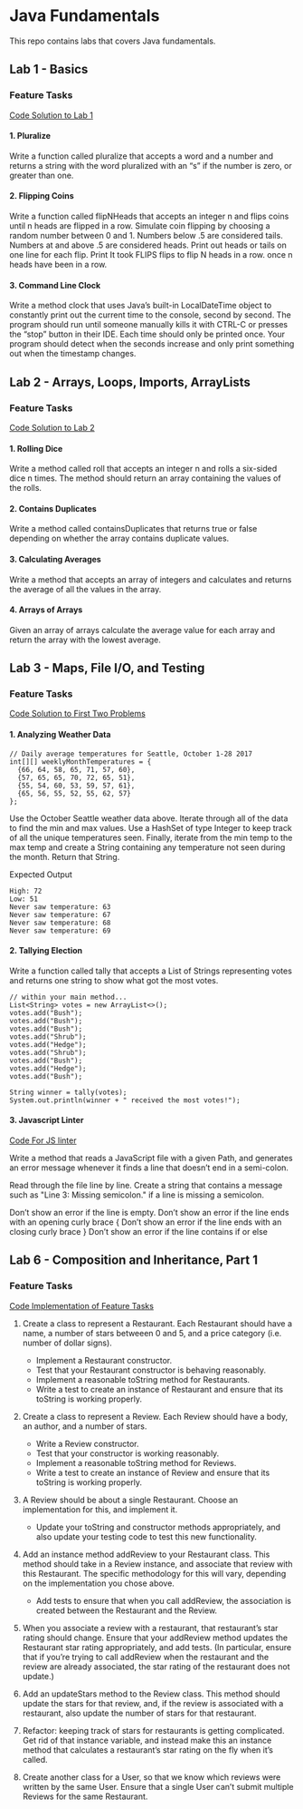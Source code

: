 # Java Fundamentals 

This repo contains labs that covers Java fundamentals.

## Lab 1 - Basics

### Feature Tasks

[Code Solution to Lab 1](https://github.com/TheQuangNguyen/java-fundamentals/blob/master/basics/Main.java)

#### 1. Pluralize

Write a function called pluralize that accepts a word and a number and returns a string with the word pluralized with an “s” if the number is zero, or greater than one.

#### 2. Flipping Coins

Write a function called flipNHeads that accepts an integer n and flips coins until n heads are flipped in a row. Simulate coin flipping by choosing a random number between 0 and 1. Numbers below .5 are considered tails. Numbers at and above .5 are considered heads. Print out heads or tails on one line for each flip. Print It took FLIPS flips to flip N heads in a row. once n heads have been in a row.

#### 3. Command Line Clock

Write a method clock that uses Java’s built-in LocalDateTime object to constantly print out the current time to the console, second by second. The program should run until someone manually kills it with CTRL-C or presses the “stop” button in their IDE. Each time should only be printed once. Your program should detect when the seconds increase and only print something out when the timestamp changes.

## Lab 2 - Arrays, Loops, Imports, ArrayLists

### Feature Tasks

[Code Solution to Lab 2](https://github.com/TheQuangNguyen/java-fundamentals/blob/master/basiclibrary/src/main/java/basiclibrary/Library.java)

#### 1. Rolling Dice

Write a method called roll that accepts an integer n and rolls a six-sided dice n times. The method should return an array containing the values of the rolls.

#### 2. Contains Duplicates

Write a method called containsDuplicates that returns true or false depending on whether the array contains duplicate values.

#### 3. Calculating Averages

Write a method that accepts an array of integers and calculates and returns the average of all the values in the array.

#### 4. Arrays of Arrays

Given an array of arrays calculate the average value for each array and return the array with the lowest average.

## Lab 3 - Maps, File I/O, and Testing

### Feature Tasks

[Code Solution to First Two Problems](https://github.com/TheQuangNguyen/java-fundamentals/blob/master/basiclibrary/src/main/java/basiclibrary/Library.java)

#### 1. Analyzing Weather Data

```
// Daily average temperatures for Seattle, October 1-28 2017
int[][] weeklyMonthTemperatures = {
  {66, 64, 58, 65, 71, 57, 60},
  {57, 65, 65, 70, 72, 65, 51},
  {55, 54, 60, 53, 59, 57, 61},
  {65, 56, 55, 52, 55, 62, 57}
};
```

Use the October Seattle weather data above. Iterate through all of the data to find the min and max values. Use a HashSet of type Integer to keep track of all the unique temperatures seen. Finally, iterate from the min temp to the max temp and create a String containing any temperature not seen during the month. Return that String.

Expected Output
```
High: 72
Low: 51
Never saw temperature: 63
Never saw temperature: 67
Never saw temperature: 68
Never saw temperature: 69
```

#### 2. Tallying Election 

Write a function called tally that accepts a List of Strings representing votes and returns one string to show what got the most votes.

```
// within your main method...
List<String> votes = new ArrayList<>();
votes.add("Bush");
votes.add("Bush");
votes.add("Bush");
votes.add("Shrub");
votes.add("Hedge");
votes.add("Shrub");
votes.add("Bush");
votes.add("Hedge");
votes.add("Bush");

String winner = tally(votes);
System.out.println(winner + " received the most votes!");
```

#### 3. Javascript Linter

[Code For JS linter](https://github.com/TheQuangNguyen/java-fundamentals/blob/master/linter/src/main/java/linter/App.java)

Write a method that reads a JavaScript file with a given Path, and generates an error message whenever it finds a line that doesn’t end in a semi-colon.

Read through the file line by line. Create a string that contains a message such as "Line 3: Missing semicolon." if a line is missing a semicolon.

Don’t show an error if the line is empty.
Don’t show an error if the line ends with an opening curly brace {
Don’t show an error if the line ends with an closing curly brace }
Don’t show an error if the line contains if or else

## Lab 6 - Composition and Inheritance, Part 1

### Feature Tasks

[Code Implementation of Feature Tasks](https://github.com/TheQuangNguyen/java-fundamentals/tree/master/inheritance/src/main/java/inheritance)

1. Create a class to represent a Restaurant. Each Restaurant should have a name, a number of stars betweeen 0 and 5, and a price category (i.e. number of dollar signs).
    - Implement a Restaurant constructor.
    - Test that your Restaurant constructor is behaving reasonably.
    - Implement a reasonable toString method for Restaurants.
    - Write a test to create an instance of Restaurant and ensure that its toString is working properly.

2. Create a class to represent a Review. Each Review should have a body, an author, and a number of stars.
    - Write a Review constructor.
    - Test that your constructor is working reasonably.
    - Implement a reasonable toString method for Reviews.
    - Write a test to create an instance of Review and ensure that its toString is working properly.

3. A Review should be about a single Restaurant. Choose an implementation for this, and implement it.
    - Update your toString and constructor methods appropriately, and also update your testing code to test this new functionality.

4. Add an instance method addReview to your Restaurant class. This method should take in a Review instance, and associate that review with this Restaurant. The specific methodology for this will vary, depending on the implementation you chose above.
    - Add tests to ensure that when you call addReview, the association is created between the Restaurant and the Review.

5. When you associate a review with a restaurant, that restaurant’s star rating should change. Ensure that your addReview method updates the Restaurant star rating appropriately, and add tests. (In particular, ensure that if you’re trying to call addReview when the restaurant and the review are already associated, the star rating of the restaurant does not update.)

6. Add an updateStars method to the Review class. This method should update the stars for that review, and, if the review is associated with a restaurant, also update the number of stars for that restaurant.

7. Refactor: keeping track of stars for restaurants is getting complicated. Get rid of that instance variable, and instead make this an instance method that calculates a restaurant’s star rating on the fly when it’s called.

8. Create another class for a User, so that we know which reviews were written by the same User. Ensure that a single User can’t submit multiple Reviews for the same Restaurant.
